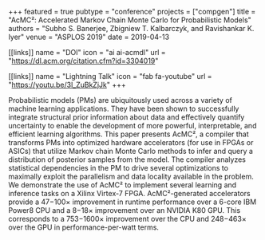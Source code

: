 +++
featured = true
pubtype = "conference"
projects = ["compgen"]
title = "AcMC²: Accelerated Markov Chain Monte Carlo for Probabilistic Models"
authors = "Subho S. Banerjee, Zbigniew T. Kalbarczyk, and Ravishankar K. Iyer"
venue = "ASPLOS 2019"
date = 2019-04-13

[[links]]
  name = "DOI"
  icon = "ai ai-acmdl"
  url = "https://dl.acm.org/citation.cfm?id=3304019"

[[links]]
  name = "Lightning Talk"
  icon = "fab fa-youtube"
  url = "https://youtu.be/3l_ZuBkZjJk"
+++

Probabilistic models (PMs) are ubiquitously used across a variety of machine learning applications.
They have been shown to successfully integrate structural prior information about data and
effectively quantify uncertainty to enable the development of more powerful, interpretable, and
efficient learning algorithms. This paper presents AcMC², a compiler that transforms PMs into
optimized hardware accelerators (for use in FPGAs or ASICs) that utilize Markov chain Monte Carlo
methods to infer and query a distribution of posterior samples from the model. The compiler analyzes
statistical dependencies in the PM to drive several optimizations to maximally exploit the
parallelism and data locality available in the problem. We demonstrate the use of AcMC² to implement
several learning and inference tasks on a Xilinx Virtex-7 FPGA. AcMC²-generated accelerators provide
a 47−100× improvement in runtime performance over a 6-core IBM Power8 CPU and a 8−18× improvement
over an NVIDIA K80 GPU. This corresponds to a 753−1600× improvement over the CPU and 248−463× over
the GPU in performance-per-watt terms.
